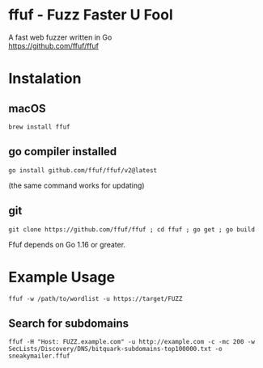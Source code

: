 # ffuf - Fuzz Faster U Fool 
A fast web fuzzer written in Go \
https://github.com/ffuf/ffuf
# Instalation
## macOS 
    brew install ffuf
## go compiler installed
    go install github.com/ffuf/ffuf/v2@latest
(the same command works for updating)
## git
    git clone https://github.com/ffuf/ffuf ; cd ffuf ; go get ; go build

Ffuf depends on Go 1.16 or greater.

# Example Usage #
    ffuf -w /path/to/wordlist -u https://target/FUZZ

## Search for subdomains ##
    ffuf -H "Host: FUZZ.example.com" -u http://example.com -c -mc 200 -w SecLists/Discovery/DNS/bitquark-subdomains-top100000.txt -o sneakymailer.ffuf